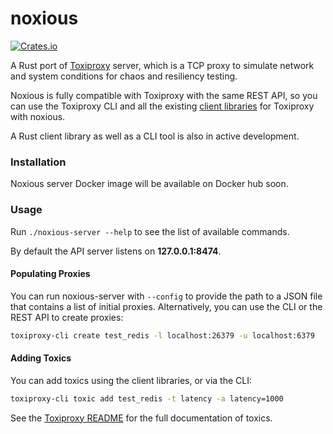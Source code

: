 # noxious

[![Crates.io](https://img.shields.io/crates/v/noxious)](https://crates.io/crates/noxious)

A Rust port of [Toxiproxy][toxiproxy] server, which is a TCP proxy to simulate network and system conditions for chaos and resiliency testing.

Noxious is fully compatible with Toxiproxy with the same REST API, so you can use the Toxiproxy CLI and all the existing [client libraries][clients] for Toxiproxy with noxious.

A Rust client library as well as a CLI tool is also in active development.


[toxiproxy]: https://github.com/Shopify/toxiproxy
[clients]: https://github.com/Shopify/toxiproxy#clients

### Installation

Noxious server Docker image will be available on Docker hub soon.


### Usage

Run `./noxious-server --help` to see the list of available commands.

By default the API server listens on **127.0.0.1:8474**.

#### Populating Proxies

You can run noxious-server with `--config` to provide the path to a JSON file that contains a list of initial proxies. Alternatively, you can use the CLI or the REST API to create proxies:

```sh
toxiproxy-cli create test_redis -l localhost:26379 -u localhost:6379
```

#### Adding Toxics

You can add toxics using the client libraries, or via the CLI:

```sh
toxiproxy-cli toxic add test_redis -t latency -a latency=1000
```

See the [Toxiproxy README][toxics_docs] for the full documentation of toxics.

[toxics_docs]: https://github.com/Shopify/toxiproxy#toxics